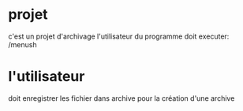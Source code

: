 # projet
c'est un projet d'archivage
l'utilisateur du programme doit executer:
/menush
# l'utilisateur
doit enregistrer  les fichier dans archive pour la  création d'une archive 
